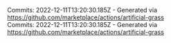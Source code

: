 Commits: 2022-12-11T13:20:30.185Z - Generated via https://github.com/marketplace/actions/artificial-grass
<br>
Commits: 2022-12-11T13:20:30.185Z - Generated via https://github.com/marketplace/actions/artificial-grass
<br>
